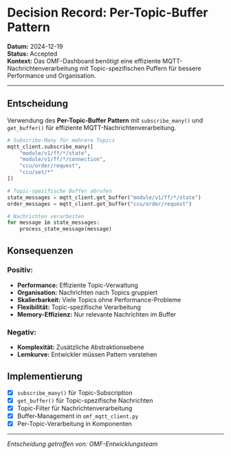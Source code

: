 # Decision Record: Per-Topic-Buffer Pattern

**Datum:** 2024-12-19  
**Status:** Accepted  
**Kontext:** Das OMF-Dashboard benötigt eine effiziente MQTT-Nachrichtenverarbeitung mit Topic-spezifischen Puffern für bessere Performance und Organisation.

---

## Entscheidung

Verwendung des **Per-Topic-Buffer Pattern** mit `subscribe_many()` und `get_buffer()` für effiziente MQTT-Nachrichtenverarbeitung.

```python
# Subscribe-Many für mehrere Topics
mqtt_client.subscribe_many([
    "module/v1/ff/*/state",
    "module/v1/ff/*/connection", 
    "ccu/order/request",
    "ccu/set/*"
])

# Topic-spezifische Buffer abrufen
state_messages = mqtt_client.get_buffer("module/v1/ff/*/state")
order_messages = mqtt_client.get_buffer("ccu/order/request")

# Nachrichten verarbeiten
for message in state_messages:
    process_state_message(message)
```

## Konsequenzen

### Positiv:
- **Performance:** Effiziente Topic-Verwaltung
- **Organisation:** Nachrichten nach Topics gruppiert
- **Skalierbarkeit:** Viele Topics ohne Performance-Probleme
- **Flexibilität:** Topic-spezifische Verarbeitung
- **Memory-Effizienz:** Nur relevante Nachrichten im Buffer

### Negativ:
- **Komplexität:** Zusätzliche Abstraktionsebene
- **Lernkurve:** Entwickler müssen Pattern verstehen

## Implementierung

- [x] `subscribe_many()` für Topic-Subscription
- [x] `get_buffer()` für Topic-spezifische Nachrichten
- [x] Topic-Filter für Nachrichtenverarbeitung
- [x] Buffer-Management in `omf_mqtt_client.py`
- [x] Per-Topic-Verarbeitung in Komponenten

---

*Entscheidung getroffen von: OMF-Entwicklungsteam*
